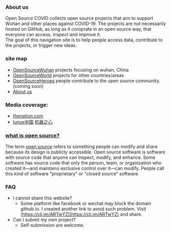 ### About us
Open Source COVID collects open source projects that aim to support Wuhan and other places against COVID-19. The projects are not necessarily hosted on GitHub, as long as it coroprate in an open source way, that everyone can access, inspect and improve it.
<br>
The goal of this navigation site is to help people access data, contribute to the projects, or trigger new ideas.


### site map
* [OpenSourceWuhan](index) projects focusing on wuhan, China
* [OpenSourceWorld](world) projects for other countries/areas
* [OpenSourceHeroes](heroes) people contribute to the open source community. (coming soon)
* [About us](about)


### Media coverage:
* [thenation.com](https://www.thenation.com/article/world/china-journalism-coronavirus/)
* [lunux中国](https://linux.cn/article-11820-1.html)
[机器之心](https://www.jiqizhixin.com/articles/2020-01-29-4)

### [what is open source?](https://opensource.com/resources/what-open-source)
The term [open source](https://opensource.com/article/18/2/coining-term-open-source-software) refers to something people can modify and share because its design is publicly accessible.
Open source software is software with source code that anyone can inspect, modify, and enhance.
Some software has source code that only the person, team, or organization who created it—and maintains exclusive control over it—can modify. People call this kind of software "proprietary" or "closed source" software.

### FAQ
- I cannot share this website?
  - Some platform like facebook or wechat may block the domain github.io. I created another link to avoid such problem. Visit [https://cli.im/ARTwYZ](https://cli.im/ARTwYZ) and share.
- Can I submit my own project?
  - Self-submission are welcome.